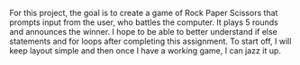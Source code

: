 For this project, the goal is to create a game of Rock Paper Scissors that prompts input from the user, who battles the computer. It plays 5 rounds and announces the winner.
I hope to be able to better understand if else statements and for loops after completing this assignment. To start off, I will keep layout simple and then once I have a working game, I can jazz it up. 